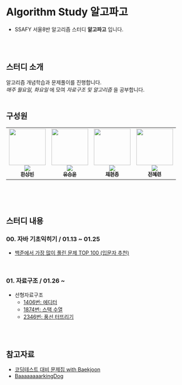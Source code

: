 # Algorithm Study 알고파고

- SSAFY 서울8반 알고리즘 스터디 __알고파고__ 입니다.
<br/>
<br/>

## 스터디 소개

알고리즘 개념학습과 문제풀이를 진행합니다.  
_매주 월요일, 화요일_ 에 모여 _자료구조 및 알고리즘_ 을 공부합니다.
<br/>
<br/>

## 구성원

<table>
  <tr>
    <td align="center"><a href="https://github.com/woohiq"><img src="https://avatars.githubusercontent.com/u/101312787?v=4?v=4?s=100" width="100px;" alt=""/><br /><img src="http://mazassumnida.wtf/api/mini/generate_badge?boj=leox97" widt="100px"><br /><sub><b>한상빈</b></sub></a><br /></td>    
    <td align="center"><a href="https://github.com/s-y-yu"><img src="https://avatars.githubusercontent.com/u/82228797?v=4?s=100" width="100px;" alt=""/><br /><img src="http://mazassumnida.wtf/api/mini/generate_badge?boj=syu" widt="100px"><br /><sub><b>유승윤</b></sub></a><br /></td>
    <td align="center"><a href="https://github.com/hjongc"><img src="https://avatars.githubusercontent.com/u/72199470?v=4" width="100px;" alt=""/><br /><img src="http://mazassumnida.wtf/api/mini/generate_badge?boj=yssg9187" widt="100px"><br /><sub><b>채현종</b></sub></a><br /></td>
    <td align="center"><a href="https://github.com/nutbrown"><img src="https://avatars.githubusercontent.com/u/111677826?v=4?s=100" width="100px;" alt=""/><br /><img src="http://mazassumnida.wtf/api/mini/generate_badge?boj=simbaba" widt="100px"><br /><sub><b>전혜련</b></sub></a><br /></td>     
  </tr>
</table><br/>
<br/>
<br/> 

## 스터디 내용

### 00. 자바 기초익히기 / 01.13 ~ 01.25
  - [백준에서 가장 많이 풀린 문제 TOP 100 (입문자 추천)](https://www.acmicpc.net/workbook/view/2435)
<br/>


### 01. 자료구조 / 01.26 ~
  - 선형자료구조
    - [1406번: 에디터](https://www.acmicpc.net/problem/1406)
    - [1874번: 스택 수열](https://www.acmicpc.net/problem/1874)
    - [2346번: 풍선 터뜨리기](https://www.acmicpc.net/problem/2346)



<br/>
<br/>   
    
## 참고자료
  - [코딩테스트 대비 문제집 with Baekjoon](https://github.com/tony9402/baekjoon)
  - [BaaaaaaaarkingDog](https://github.com/encrypted-def/basic-algo-lecture/blob/master/workbook.md)
